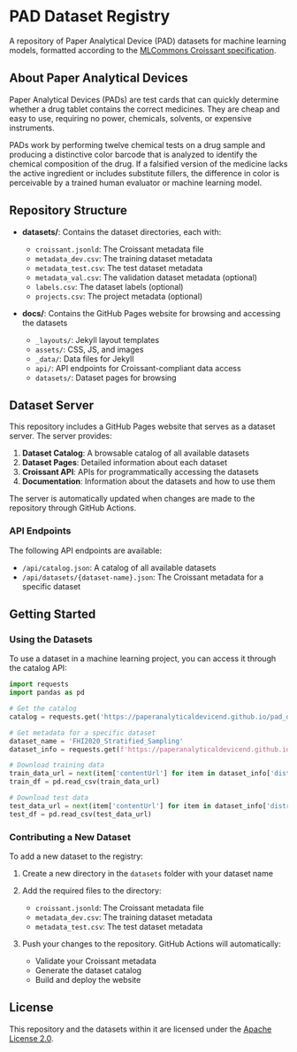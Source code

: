 # PAD Dataset Registry

A repository of Paper Analytical Device (PAD) datasets for machine learning models, formatted according to the [MLCommons Croissant specification](http://mlcommons.org/croissant/).

## About Paper Analytical Devices

Paper Analytical Devices (PADs) are test cards that can quickly determine whether a drug tablet contains the correct medicines. They are cheap and easy to use, requiring no power, chemicals, solvents, or expensive instruments.

PADs work by performing twelve chemical tests on a drug sample and producing a distinctive color barcode that is analyzed to identify the chemical composition of the drug. If a falsified version of the medicine lacks the active ingredient or includes substitute fillers, the difference in color is perceivable by a trained human evaluator or machine learning model.

## Repository Structure

- **datasets/**: Contains the dataset directories, each with:
  - `croissant.jsonld`: The Croissant metadata file
  - `metadata_dev.csv`: The training dataset metadata
  - `metadata_test.csv`: The test dataset metadata
  - `metadata_val.csv`: The validation dataset metadata (optional)
  - `labels.csv`: The dataset labels (optional)
  - `projects.csv`: The project metadata (optional)

- **docs/**: Contains the GitHub Pages website for browsing and accessing the datasets
  - `_layouts/`: Jekyll layout templates
  - `assets/`: CSS, JS, and images
  - `_data/`: Data files for Jekyll
  - `api/`: API endpoints for Croissant-compliant data access
  - `datasets/`: Dataset pages for browsing

## Dataset Server

This repository includes a GitHub Pages website that serves as a dataset server. The server provides:

1. **Dataset Catalog**: A browsable catalog of all available datasets
2. **Dataset Pages**: Detailed information about each dataset
3. **Croissant API**: APIs for programmatically accessing the datasets
4. **Documentation**: Information about the datasets and how to use them

The server is automatically updated when changes are made to the repository through GitHub Actions.

### API Endpoints

The following API endpoints are available:

- `/api/catalog.json`: A catalog of all available datasets
- `/api/datasets/{dataset-name}.json`: The Croissant metadata for a specific dataset

## Getting Started

### Using the Datasets

To use a dataset in a machine learning project, you can access it through the catalog API:

```python
import requests
import pandas as pd

# Get the catalog
catalog = requests.get('https://paperanalyticaldevicend.github.io/pad_dataset_registry/api/catalog.json').json()

# Get metadata for a specific dataset
dataset_name = 'FHI2020_Stratified_Sampling'
dataset_info = requests.get(f'https://paperanalyticaldevicend.github.io/pad_dataset_registry/api/datasets/{dataset_name}.json').json()

# Download training data
train_data_url = next(item['contentUrl'] for item in dataset_info['distribution'] if item['name'] == 'metadata_dev.csv')
train_df = pd.read_csv(train_data_url)

# Download test data
test_data_url = next(item['contentUrl'] for item in dataset_info['distribution'] if item['name'] == 'metadata_test.csv')
test_df = pd.read_csv(test_data_url)
```

### Contributing a New Dataset

To add a new dataset to the registry:

1. Create a new directory in the `datasets` folder with your dataset name
2. Add the required files to the directory:
   - `croissant.jsonld`: The Croissant metadata file
   - `metadata_dev.csv`: The training dataset metadata
   - `metadata_test.csv`: The test dataset metadata

3. Push your changes to the repository. GitHub Actions will automatically:
   - Validate your Croissant metadata
   - Generate the dataset catalog
   - Build and deploy the website

## License

This repository and the datasets within it are licensed under the [Apache License 2.0](LICENSE).

